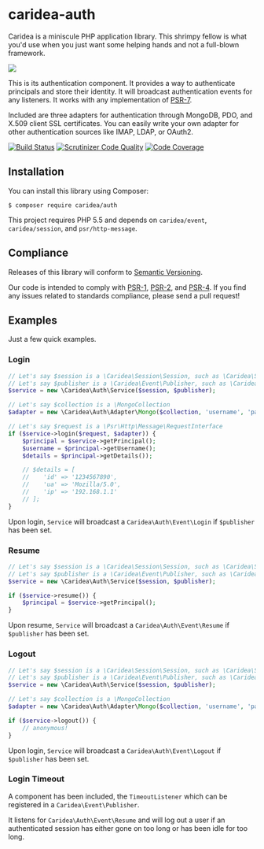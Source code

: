 # caridea-auth
Caridea is a miniscule PHP application library. This shrimpy fellow is what you'd use when you just want some helping hands and not a full-blown framework.

![](http://libreworks.com/caridea-100.png)

This is its authentication component. It provides a way to authenticate principals and store their identity. It will broadcast authentication events for any listeners. It works with any implementation of [PSR-7](http://www.php-fig.org/psr/psr-7/).

Included are three adapters for authentication through MongoDB, PDO, and X.509 client SSL certificates. You can easily write your own adapter for other authentication sources like IMAP, LDAP, or OAuth2.

[![Build Status](https://travis-ci.org/libreworks/caridea-auth.svg)](https://travis-ci.org/libreworks/caridea-auth)
[![Scrutinizer Code Quality](https://scrutinizer-ci.com/g/libreworks/caridea-auth/badges/quality-score.png?b=master)](https://scrutinizer-ci.com/g/libreworks/caridea-auth/?branch=master)
[![Code Coverage](https://scrutinizer-ci.com/g/libreworks/caridea-auth/badges/coverage.png?b=master)](https://scrutinizer-ci.com/g/libreworks/caridea-auth/?branch=master)

## Installation

You can install this library using Composer:

```console
$ composer require caridea/auth
```

This project requires PHP 5.5 and depends on `caridea/event`, `caridea/session`, and `psr/http-message`.

## Compliance

Releases of this library will conform to [Semantic Versioning](http://semver.org).

Our code is intended to comply with [PSR-1](http://www.php-fig.org/psr/psr-1/), [PSR-2](http://www.php-fig.org/psr/psr-2/), and [PSR-4](http://www.php-fig.org/psr/psr-4/). If you find any issues related to standards compliance, please send a pull request!

## Examples

Just a few quick examples.

### Login

```php
// Let's say $session is a \Caridea\Session\Session, such as \Caridea\Session\NativeSession
// Let's say $publisher is a \Caridea\Event\Publisher, such as \Caridea\Container\Objects
$service = new \Caridea\Auth\Service($session, $publisher);

// Let's say $collection is a \MongoCollection
$adapter = new \Caridea\Auth\Adapter\Mongo($collection, 'username', 'password');

// Let's say $request is a \Psr\Http\Message\RequestInterface
if ($service->login($request, $adapter)) {
    $principal = $service->getPrincipal();
    $username = $principal->getUsername();
    $details = $principal->getDetails());

    // $details = [
    //    'id' => '1234567890',
    //    'ua' => 'Mozilla/5.0',
    //    'ip' => '192.168.1.1'
    // ];
}
```

Upon login, `Service` will broadcast a `Caridea\Auth\Event\Login` if `$publisher` has been set.

### Resume

```php
// Let's say $session is a \Caridea\Session\Session, such as \Caridea\Session\NativeSession
// Let's say $publisher is a \Caridea\Event\Publisher, such as \Caridea\Container\Objects
$service = new \Caridea\Auth\Service($session, $publisher);

if ($service->resume()) {
    $principal = $service->getPrincipal();
}
```

Upon resume, `Service` will broadcast a `Caridea\Auth\Event\Resume` if `$publisher` has been set.

### Logout

```php
// Let's say $session is a \Caridea\Session\Session, such as \Caridea\Session\NativeSession
// Let's say $publisher is a \Caridea\Event\Publisher, such as \Caridea\Container\Objects
$service = new \Caridea\Auth\Service($session, $publisher);

// Let's say $collection is a \MongoCollection
$adapter = new \Caridea\Auth\Adapter\Mongo($collection, 'username', 'password');

if ($service->logout()) {
    // anonymous!
}
```

Upon login, `Service` will broadcast a `Caridea\Auth\Event\Logout` if `$publisher` has been set.

### Login Timeout

A component has been included, the `TimeoutListener` which can be registered in a `Caridea\Event\Publisher`. 

It listens for `Caridea\Auth\Event\Resume` and will log out a user if an authenticated session has either gone on too long or has been idle for too long.
